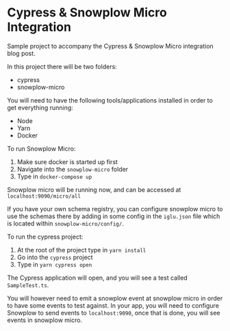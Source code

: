 # Cypress & Snowplow Micro Integration
Sample project to accompany the Cypress &amp; Snowplow Micro integration blog post.

In this project there will be two folders:
- cypress
- snowplow-micro

You will need to have the following tools/applications installed in order to get everything running:
- Node
- Yarn
- Docker

To run Snowplow Micro:
1. Make sure docker is started up first
2. Navigate into the `snowplow-micro` folder
3. Type in `docker-compose up`

Snowplow micro will be running now, and can be accessed at `localhost:9090/micro/all`

If you have your own schema registry, you can configure snowplow micro to use the schemas there by adding in some config in the `iglu.json` file which is located within `snowplow-micro/config/`.

To run the cypress project:
1. At the root of the project type in `yarn install`
2. Go into the `cypress` project
3. Type in `yarn cypress open`

The Cypress application will open, and you will see a test called `SampleTest.ts`.

You will however need to emit a snowplow event at snowplow micro in order to have some events to test against. In your app, you will need to configure Snowplow to send events to `localhost:9090`, once that is done, you will see events in snowplow micro.
